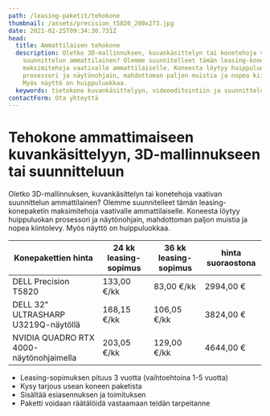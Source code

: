 ```yaml
---
path: /leasing-paketit/tehokone
thumbnail: /assets/precision_t5820_200x273.jpg
date: 2021-02-25T09:34:30.731Z
head:
  title: Ammattilaisen tehokone
  description: Oletko 3D-mallinnuksen, kuvankäsittelyn tai konetehoja vaativan
    suunnittelun ammattilainen? Olemme suunnitelleet tämän leasing-konepaketin
    maksimitehoja vaativalle ammattilaiselle. Koneesta löytyy huippuluokan
    prosessori ja näytönohjain, mahdottoman paljon muistia ja nopea kiintolevy.
    Myös näyttö on huippuluokkaa.
  keywords: tietokone kuvankäsittelyyn, videoeditointiin ja suunnitteluun
contactForm: Ota yhteyttä
---
```

# Tehokone ammattimaiseen kuvankäsittelyyn, 3D-mallinnukseen tai suunnitteluun

Oletko 3D-mallinnuksen, kuvankäsittelyn tai konetehoja vaativan suunnittelun ammattilainen? Olemme suunnitelleet tämän leasing-konepaketin maksimitehoja vaativalle ammattilaiselle. Koneesta löytyy huippuluokan prosessori ja näytönohjain, mahdottoman paljon muistia ja nopea kiintolevy. Myös näyttö on huippuluokkaa.

| Konepakettien hinta                     | 24 kk leasing-sopimus | 36 kk leasing-sopimus | hinta suoraostona |
| --------------------------------------- | --------------------- | --------------------- | ----------------- |
| DELL Precision T5820                    | 133,00 €/kk           | 83,00 €/kk            | 2994,00 €         |
| DELL 32" ULTRASHARP U3219Q-näytöllä     | 168,15 €/kk           | 106,05 €/kk           | 3824,00 €         |
| NVIDIA QUADRO RTX 4000-näytönohjaimella | 203,05 €/kk           | 129,00 €/kk           | 4644,00 €         |

* Leasing-sopimuksen pituus 3 vuotta (vaihtoehtoina 1-5 vuotta)
* Kysy tarjous usean koneen paketista
* Sisältää esiasennuksen ja toimituksen
* Paketti voidaan räätälöidä vastaamaan teidän tarpeitanne

<Cards cardsPerRow="2" cards='[{"bgColor":"lightest","title":"DELL Precision T5820 tehotyöasema","linkBgColor":"darkest","image":"/assets/precision_t5820_200x273.jpg","content":"Jos työhösi liittyvät lyhenteet 3D CAD, CAE, DCC tai ohjelmat kuten Solidworks, Adobe Creative Cloud, PTC, Solid Edge, Barco tai Ansys sinun kannattaa kiinnostua myös T5820 teharista. Kuvan T5820 on tehotyöasema, jonka suorituskyky ei lopu kesken raskaimmissakaan sovelluksissa.\n\nSuorituskyvystä vastaa järeät Intel Xeon suorittimet. Kokoonpano on kattavasti ISV-sertifioitu. Dell Precision T5820 nostaa tehotyöasema-suunnittelun vaatimukset uudelle tasolle. Palkitussa kotelossa jäähdytys- ja käyttöergonomiaratkaisut ovat omaa luokkaansa.\n\nErinomainen työasema yhtä lailla insinööreille ja arkkitehdeille kuin animaattoreille tai analyytikoille.\n\n* Suoritin: Intel Core i9-10920X 12-ydinprosessori\n* Muisti: 32GB DDR4 2666MHz keskusmuistia (max 256GB)\n* Kiintolevy: 512GB SSD-levy (M.2 PCI-E)\n* Optinen asema: DVD Super Multi drive (DVD-RAM, DVD±R/±RW)\n* Verkko-ominaisuudet: Gigabit Ethernet\n* Laajennuspaikat: mm. USB-C(USB3.1 Gen1),USB-A(USB3.1 Gen1), PCI Express x16\n* Käyttöjärjestelmä: Windows 10 Professional 64-bit\n* Muuta: mm. hiiri, näppäimistö\n* Takuu: kolmen vuoden kansainvälinen ProSupport on-site takuu, vasteaika seuraava työpäivä\n* Valmistajan tuotekoodit: GW9KH,14N3X,940-BDXP,DELL-U3219Q,P2X1X3X_3813,9H7D2\n"},{"bgColor":"lightest","title":"NVIDIA QUADRO RTX 4000-näytönohjain","linkBgColor":"darkest","content":"Täydellinen vaihtoehto työasemiin ja ammattikäyttöön. NVIDIA Quadro RTX 4000 tarjoaa uskomattoman 3D-sovellusten suorituskyvyn. GDDR6 ultranopea kaistanleveys on ihanteellinen suurten ja monimutkaisten mallien luomiseen. Täysin uusi näyttömoottori ajaa jopa neljää näyttöä yhtäaikaa. Tukee erittäin korkeita resoluutioita 4x 7680 x 4320 asti. Valmistajan tuotekoodi: 490-BFCY","image":"/assets/p4000_200x241.jpg"},{"bgColor":"lightest","title":"DELL 32\" ULTRASHARP U3219Q","linkBgColor":"darkest","content":"Koe rinomainen värintoisto, tarkkuus ja suorituskyky Dell UltraSharp U3219Q 32″-näytöllä.\n\nTehtalla valmiiksi värikalibroitu IPS LED paneeli tuottaa sRGB 99% väriasteikon mukaisen tarkan väriavaruuden. Näyttö soveltuu hyvin graafiseen suunnittelutyöhöhön ja on erinomainen vaihtoehto myös kuvan- ja videoeditoinnin ammattilaisille\n\nSuunniteltu mukavuutta hakevalle: Korkeussäädettävä jalusta, intuitiiviset säätimet, heijastamaton näyttö ja muotoilu mistä silmä voi nauttia. Valmistajan tuotekoodi: DELL-U3219Q","image":"/assets/dell_u3219q_250x242.jpg"}]' />